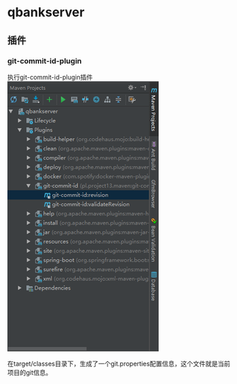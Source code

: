 # qbankserver

## 插件
### git-commit-id-plugin
执行git-commit-id-plugin插件
![](screenshots/2018-04-19_042937.png)

在target/classes目录下，生成了一个git.properties配置信息，这个文件就是当前项目的git信息。